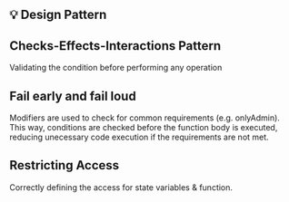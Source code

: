 ## :bulb: Design Pattern

## Checks-Effects-Interactions Pattern 
Validating the condition before performing any operation

## Fail early and fail loud
Modifiers are used to check for common requirements (e.g. onlyAdmin). This way, conditions are checked before the function body is executed, reducing unecessary code execution if the requirements are not met.

## Restricting Access
Correctly defining the access for state variables & function.
